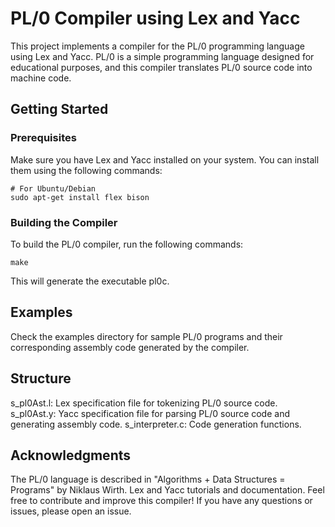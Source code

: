 # PL/0 Compiler using Lex and Yacc
This project implements a compiler for the PL/0 programming language using Lex and Yacc. PL/0 is a simple programming language designed for educational purposes, and this compiler translates PL/0 source code into machine code.

## Getting Started
### Prerequisites
Make sure you have Lex and Yacc installed on your system. You can install them using the following commands:

```
# For Ubuntu/Debian
sudo apt-get install flex bison
```
### Building the Compiler
To build the PL/0 compiler, run the following commands:
```
make
```
This will generate the executable pl0c.

## Examples
Check the examples directory for sample PL/0 programs and their corresponding assembly code generated by the compiler.

## Structure
s_pl0Ast.l: Lex specification file for tokenizing PL/0 source code.
s_pl0Ast.y: Yacc specification file for parsing PL/0 source code and generating assembly code.
s_interpreter.c: Code generation functions.

## Acknowledgments
The PL/0 language is described in "Algorithms + Data Structures = Programs" by Niklaus Wirth.
Lex and Yacc tutorials and documentation.
Feel free to contribute and improve this compiler! If you have any questions or issues, please open an issue.